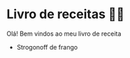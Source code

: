 # Livro de receitas :woman_cook:

Olá! Bem vindos ao meu livro de receita

- Strogonoff de frango

 
